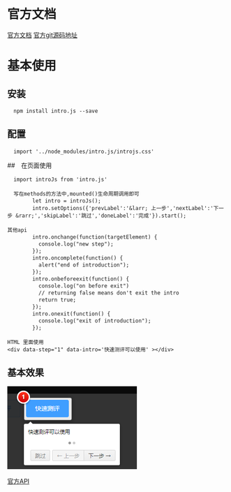 # 官方文档
[官方文档](https://introjs.com/docs/)
[官方git源码地址](https://github.com/usablica/intro.js/)

# 基本使用

## 安装


```
  npm install intro.js --save
```
## 配置

```
  import '../node_modules/intro.js/introjs.css'
```
##　在页面使用

```
  import introJs from 'intro.js'
  
  写在methods的方法中,mounted()生命周期调用即可
        let intro = introJs();
        intro.setOptions({'prevLabel':'&larr; 上一步','nextLabel':'下一步 &rarr;','skipLabel':'跳过','doneLabel':'完成'}).start();

其他api
        intro.onchange(function(targetElement) {
          console.log("new step");
        });
        intro.oncomplete(function() {
          alert("end of introduction");
        });
        intro.onbeforeexit(function() {
          console.log("on before exit")
          // returning false means don't exit the intro
          return true;
        });
        intro.onexit(function() {
          console.log("exit of introduction");
        });

HTML 里面使用
<div data-step="1" data-intro='快速测评可以使用' ></div>
```
## 基本效果
![](/assets/screenshot_1528166745823.png)


[官方API](https://introjs.com/docs/intro/api/#api)




